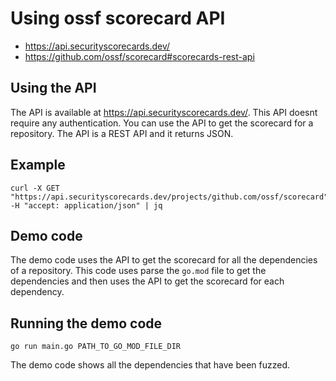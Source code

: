 # Using ossf scorecard API

- https://api.securityscorecards.dev/
- https://github.com/ossf/scorecard#scorecards-rest-api

## Using the API
The API is available at https://api.securityscorecards.dev/. This API doesnt require any authentication. You can use the API to get the scorecard for a repository. The API is a REST API and it returns JSON.

## Example
```
curl -X GET "https://api.securityscorecards.dev/projects/github.com/ossf/scorecard" -H "accept: application/json" | jq
```

## Demo code
The demo code uses the API to get the scorecard for all the dependencies of a repository.
This code uses parse the `go.mod` file to get the dependencies and then uses the API to get the scorecard for each dependency.

## Running the demo code
```
go run main.go PATH_TO_GO_MOD_FILE_DIR
```

The demo code shows all the dependencies that have been fuzzed.



